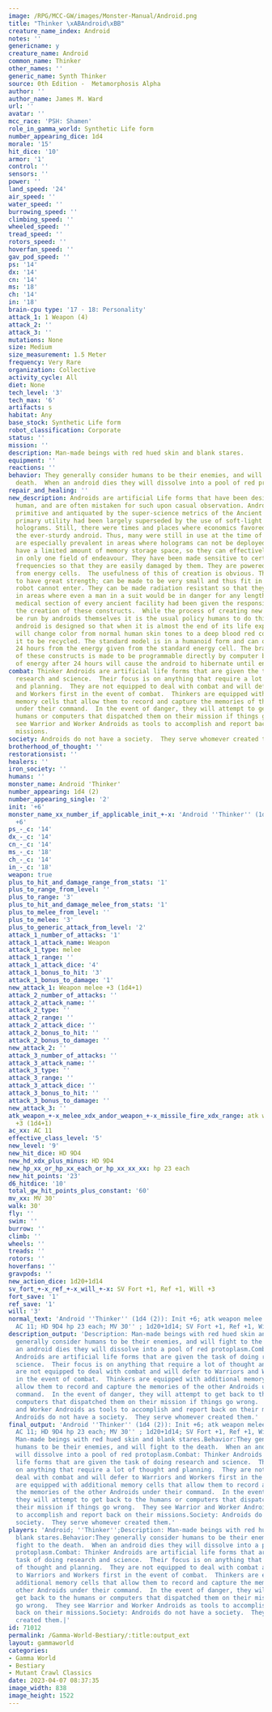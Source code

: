 ```yaml
---
image: /RPG/MCC-GW/images/Monster-Manual/Android.png
title: "Thinker \xABAndroid\xBB"
creature_name_index: Android
notes: ''
genericname: y
creature_name: Android
common_name: Thinker
other_names: ''
generic_name: Synth Thinker
source: 0th Edition -  Metamorphosis Alpha
author: ''
author_name: James M. Ward
url: ''
avatar: ''
mcc_race: 'PSH: Shamen'
role_in_gamma_world: Synthetic Life form
number_appearing_dice: 1d4
morale: '15'
hit_dice: '10'
armor: '1'
control: ''
sensors: ''
power: ''
land_speed: '24'
air_speed: ''
water_speed: ''
burrowing_speed: ''
climbing_speed: ''
wheeled_speed: ''
tread_speed: ''
rotors_speed: ''
hoverfan_speed: ''
gav_pod_speed: ''
ps: '14'
dx: '14'
cn: '14'
ms: '18'
ch: '14'
in: '18'
brain-cpu type: '17 - 18: Personality'
attack_1: 1 Weapon (4)
attack_2: ''
attack_3: ''
mutations: None
size: Medium
size_measurement: 1.5 Meter
frequency: Very Rare
organization: Collective
activity_cycle: All
diet: None
tech_level: '3'
tech_max: '6'
artifacts: s
habitat: Any
base_stock: Synthetic Life form
robot_classification: Corporate
status: ''
mission: ''
description: Man-made beings with red hued skin and blank stares.
equipment: ''
reactions: ''
behavior: They generally consider humans to be their enemies, and will fight to the
  death.  When an android dies they will dissolve into a pool of red protoplasm.
repair_and_healing: ''
new_description: Androids are artificial Life forms that have been designed to appear
  human, and are often mistaken for such upon casual observation. Androids were considered
  primitive and antiquated by the super-science metrics of the Ancient Ones, as their
  primary utility had been largely superseded by the use of soft-light and hard-light
  holograms. Still, there were times and places where economics favored the use of
  the ever-sturdy android. Thus, many were still in use at the time of the Great Disaster.  They
  are especially prevalent in areas where holograms can not be deployed. All androids
  have a limited amount of memory storage space, so they can effectively be taught
  in only one field of endeavour. They have been made sensitive to certain sonics
  frequencies so that they are easily damaged by them. They are powered by energy
  from energy cells.  The usefulness of this of creation is obvious. They can be made
  to have great strength; can be made to be very small and thus fit in places an engineering
  robot cannot enter. They can be made radiation resistant so that they can operate
  in areas where even a man in a suit would be in danger for any length of time. The
  medical section of every ancient facility had been given the responsibility for
  the creation of these constructs.  While the process of creating new Androids can
  be run by androids themselves it is the usual policy humans to do this work. Each
  android is designed so that when it is almost the end of its life expectancy it
  will change color from normal human skin tones to a deep blood red color. This allows
  it to be recycled. The standard model is in a humanoid form and can operate for
  24 hours from the energy given from the standard energy cell. The brain structure
  of these constructs is made to be programmable directly by computer banks. Lack
  of energy after 24 hours will cause the android to hibernate until energy is restored.
combat: Thinker Androids are artificial life forms that are given the task of doing
  research and science.  Their focus is on anything that require a lot of thought
  and planning.  They are not equipped to deal with combat and will defer to Warriors
  and Workers first in the event of combat.  Thinkers are equipped with additional
  memory cells that allow them to record and capture the memories of the other Androids
  under their command.  In the event of danger, they will attempt to get back to the
  humans or computers that dispatched them on their mission if things go wrong.  They
  see Warrior and Worker Androids as tools to accomplish and report back on their
  missions.
society: Androids do not have a society.  They serve whomever created them.
brotherhood_of_thought: ''
restorationsist: ''
healers: ''
iron_society: ''
humans: ''
monster_name: Android 'Thinker'
number_appearing: 1d4 (2)
number_appearing_single: '2'
init: '+6'
monster_name_xx_number_if_applicable_init_+-x: 'Android ''Thinker'' (1d4 (2)): Init
  +6'
ps_-_c: '14'
dx_-_c: '14'
cn_-_c: '14'
ms_-_c: '18'
ch_-_c: '14'
in_-_c: '18'
weapon: true
plus_to_hit_and_damage_range_from_stats: '1'
plus_to_range_from_level: ''
plus_to_range: '3'
plus_to_hit_and_damage_melee_from_stats: '1'
plus_to_melee_from_level: ''
plus_to_melee: '3'
plus_to_generic_attack_from_level: '2'
attack_1_number_of_attacks: '1'
attack_1_attack_name: Weapon
attack_1_type: melee
attack_1_range: ''
attack_1_attack_dice: '4'
attack_1_bonus_to_hit: '3'
attack_1_bonus_to_damage: '1'
new_attack_1: Weapon melee +3 (1d4+1)
attack_2_number_of_attacks: ''
attack_2_attack_name: ''
attack_2_type: ''
attack_2_range: ''
attack_2_attack_dice: ''
attack_2_bonus_to_hit: ''
attack_2_bonus_to_damage: ''
new_attack_2: ''
attack_3_number_of_attacks: ''
attack_3_attack_name: ''
attack_3_type: ''
attack_3_range: ''
attack_3_attack_dice: ''
attack_3_bonus_to_hit: ''
attack_3_bonus_to_damage: ''
new_attack_3: ''
atk_weapon_+-x_melee_xdx_andor_weapon_+-x_missile_fire_xdx_range: atk weapon melee
  +3 (1d4+1)
ac_xx: AC 11
effective_class_level: '5'
new_level: '9'
new_hit_dice: HD 9D4
new_hd_xdx_plus_minus: HD 9D4
new_hp_xx_or_hp_xx_each_or_hp_xx_xx_xx: hp 23 each
new_hit_points: '23'
d6_hitdice: '10'
total_gw_hit_points_plus_constant: '60'
mv_xx: MV 30'
walk: 30'
fly: ''
swim: ''
burrow: ''
climb: ''
wheels: ''
treads: ''
rotors: ''
hoverfans: ''
gravpods: ''
new_action_dice: 1d20+1d14
sv_fort_+-x_ref_+-x_will_+-x: SV Fort +1, Ref +1, Will +3
fort_save: '1'
ref_save: '1'
will: '3'
normal_text: 'Android ''Thinker'' (1d4 (2)): Init +6; atk weapon melee +3 (1d4+1);
  AC 11; HD 9D4 hp 23 each; MV 30'' ; 1d20+1d14; SV Fort +1, Ref +1, Will +3'
description_output: 'Description: Man-made beings with red hued skin and blank stares.Behavior:They
  generally consider humans to be their enemies, and will fight to the death.  When
  an android dies they will dissolve into a pool of red protoplasm.Combat: Thinker
  Androids are artificial life forms that are given the task of doing research and
  science.  Their focus is on anything that require a lot of thought and planning.  They
  are not equipped to deal with combat and will defer to Warriors and Workers first
  in the event of combat.  Thinkers are equipped with additional memory cells that
  allow them to record and capture the memories of the other Androids under their
  command.  In the event of danger, they will attempt to get back to the humans or
  computers that dispatched them on their mission if things go wrong.  They see Warrior
  and Worker Androids as tools to accomplish and report back on their missions.Society:
  Androids do not have a society.  They serve whomever created them.'
final_output: 'Android ''Thinker'' (1d4 (2)): Init +6; atk weapon melee +3 (1d4+1);
  AC 11; HD 9D4 hp 23 each; MV 30'' ; 1d20+1d14; SV Fort +1, Ref +1, Will +3NoneDescription:
  Man-made beings with red hued skin and blank stares.Behavior:They generally consider
  humans to be their enemies, and will fight to the death.  When an android dies they
  will dissolve into a pool of red protoplasm.Combat: Thinker Androids are artificial
  life forms that are given the task of doing research and science.  Their focus is
  on anything that require a lot of thought and planning.  They are not equipped to
  deal with combat and will defer to Warriors and Workers first in the event of combat.  Thinkers
  are equipped with additional memory cells that allow them to record and capture
  the memories of the other Androids under their command.  In the event of danger,
  they will attempt to get back to the humans or computers that dispatched them on
  their mission if things go wrong.  They see Warrior and Worker Androids as tools
  to accomplish and report back on their missions.Society: Androids do not have a
  society.  They serve whomever created them.'
players: 'Android; ''Thinker'';Description: Man-made beings with red hued skin and
  blank stares.Behavior:They generally consider humans to be their enemies, and will
  fight to the death.  When an android dies they will dissolve into a pool of red
  protoplasm.Combat: Thinker Androids are artificial life forms that are given the
  task of doing research and science.  Their focus is on anything that require a lot
  of thought and planning.  They are not equipped to deal with combat and will defer
  to Warriors and Workers first in the event of combat.  Thinkers are equipped with
  additional memory cells that allow them to record and capture the memories of the
  other Androids under their command.  In the event of danger, they will attempt to
  get back to the humans or computers that dispatched them on their mission if things
  go wrong.  They see Warrior and Worker Androids as tools to accomplish and report
  back on their missions.Society: Androids do not have a society.  They serve whomever
  created them.|'
id: 71012
permalink: /Gamma-World-Bestiary/:title:output_ext
layout: gammaworld
categories:
- Gamma World
- Bestiary
- Mutant Crawl Classics
date: 2023-04-07 08:37:35
image_width: 838
image_height: 1522
---
```

